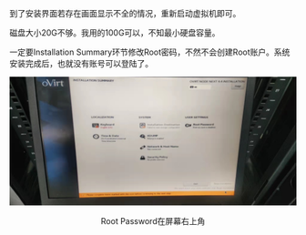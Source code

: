 到了安装界面若存在画面显示不全的情况，重新启动虚拟机即可。

磁盘大小20G不够。我用的100G可以，不知最小硬盘容量。

一定要Installation Summary环节修改Root密码，不然不会创建Root账户。系统安装完成后，也就没有账号可以登陆了。

![img](.assets/78ec9582-afeb-4163-9402-c420e682a4d4.jpg)

<center>Root Password在屏幕右上角</center>

